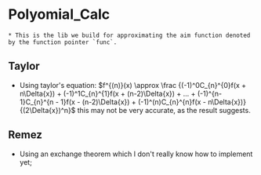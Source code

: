 # Polyomial_Calc
    * This is the lib we build for approximating the aim function denoted by the function pointer `func`.

## Taylor
* Using taylor's equation: 
$f^{(n)}(x) \approx \frac {(-1)^0C_{n}^{0}f(x + n\Delta{x}) + (-1)^1C_{n}^{1}f(x + (n-2)\Delta{x}) + ... + (-1)^{n-1}C_{n}^{n - 1}f(x - (n-2)\Delta{x}) + (-1)^(n)C_{n}^{n}f(x - n\Delta{x})} {(2\Delta{x})^n}$
this may not be very accurate, as the result suggests.

## Remez
* Using an exchange theorem which I don't really know how to implement yet;
